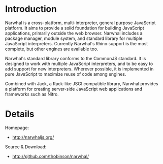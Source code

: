 # Introduction #

Narwhal is a cross-platform, multi-interpreter, general purpose JavaScript platform. It aims to provide a solid foundation for building JavaScript applications, primarily outside the web browser. Narwhal includes a package manager, module system, and standard library for multiple JavaScript interpreters. Currently Narwhal's Rhino support is the most complete, but other engines are available too.

Narwhal's standard library conforms to the CommonJS standard. It is designed to work with multiple JavaScript interpreters, and to be easy to add support for new interpreters. Wherever possible, it is implemented in pure JavaScript to maximize reuse of code among engines.

Combined with Jack, a Rack-like JSGI compatible library, Narwhal provides a platform for creating server-side JavaScript web applications and frameworks such as Nitro.

# Details #

Homepage:

  * http://narwhaljs.org/

Source & Download:

  * http://github.com/tlrobinson/narwhal/